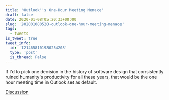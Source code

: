 ```yaml
---
title: 'Outlook''s One-Hour Meeting Menace'
draft: false
date: 2020-01-08T05:20:33+00:00
slug: '202001080520-outlook-one-hour-meeting-menace'
tags:
  - tweets
is_tweet: true
tweet_info:
  id: '1214658101980254208'
  type: 'post'
  is_thread: False
---
```




If I'd to pick one decision in the history of software design that consistently ruined humanity's productivity for all these years, that would be the one hour meeting time in Outlook set as default.

[Discussion](https://x.com/sytelus/status/1214658101980254208)
